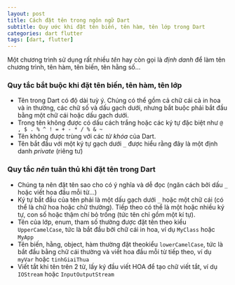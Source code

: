 ```yaml
---
layout: post
title: Cách đặt tên trong ngôn ngữ Dart
subtitle: Quy ước khi đặt tên biến, tên hàm, tên lớp trong Dart
categories: dart flutter
tags: [dart, flutter]
---
```


Một chương trình sử dụng rất nhiều *tên* hay còn gọi là *định danh* để làm tên chương trình, tên hàm, tên biến, tên hằng số…

### Quy tắc bắt buộc khi đặt tên biến, tên hàm, tên lớp

- Tên trong Dart có độ dài tuỳ ý. Chúng có thể gồm cả chữ cái cả in hoa và in thường, các chữ số và dấu gạch dưới, nhưng bắt buộc phải bắt đầu bằng một chữ cái hoặc dấu gạch dưới. 
- Trong tên không được có dấu cách trắng hoặc các ký tự đặc biệt như `@ , $ . % ^ ! = + - * / % & ~` 
- Tên không được trùng với các *từ khóa* của Dart.
- Tên bắt đầu với một ký tự gạch dưới `_`  được hiểu rằng đây là một định danh *private* (riêng tư)

### Quy tắc *nên* tuân thủ khi đặt tên trong Dart

- Chúng ta nên đặt tên sao cho có ý nghĩa và dễ đọc (ngăn cách bởi dấu `_` hoặc viết hoa đầu mỗi từ...)
- Ký tự bắt đầu của tên phải là một dấu gạch dưới `_` hoặc một chữ cái (có thể là chữ hoa hoặc chữ thường). Tiếp theo có thể là một hoặc nhiều ký tự, con số hoặc thậm chí bỏ trống (tức tên chỉ gồm một kí tự).
- Tên của lớp, enum, tham số thường được đặt tên theo kiểu `UpperCamelCase`, tức là bắt đầu bởi chữ cái in hoa, ví dụ `MyClass` hoặc `MyApp`
- Tên biến, hằng, object, hàm thường đặt theokiểu `lowerCamelCase`, tức là bắt đầu bằng chữ cái thường và viết hoa đầu mỗi từ tiếp theo, ví dụ `myVar` hoặc `tinhGiaiThua`
- Viết tắt khi tên trên 2 từ, lấy ký đầu viết HOA để tạo chữ viết tắt, ví dụ `IOStream`  hoặc `InputOutputStream`
